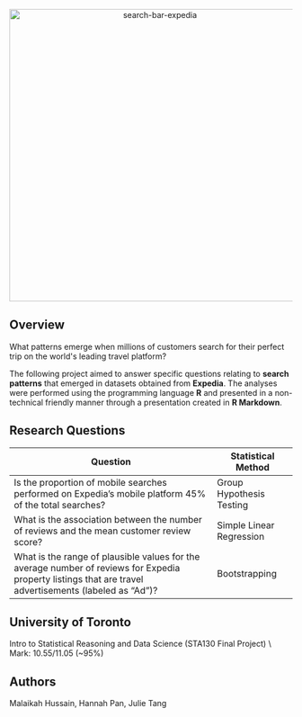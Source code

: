 <p align="center">
<img width="520" alt="search-bar-expedia" src="https://user-images.githubusercontent.com/95773832/211069179-b99cecc8-cdbe-4ad3-af18-e3fadd882e6e.png">
</p>

## Overview

What patterns emerge when millions of customers search for their perfect trip on the world's leading travel platform?

The following project aimed to answer specific questions relating to **search patterns** that emerged in datasets obtained from **Expedia**. 
The analyses were performed using the programming language **R** and presented in a non-technical friendly manner through a presentation created in **R Markdown**.

## Research Questions

| Question | Statistical Method |
| --- | --- |
| Is the proportion of mobile searches performed on Expedia’s mobile platform 45% of the total searches? | Group Hypothesis Testing |
| What is the association between the number of reviews and the mean customer review score? | Simple Linear Regression |
| What is the range of plausible values for the average number of reviews for Expedia property listings that are travel advertisements (labeled as “Ad”)? | Bootstrapping |

## University of Toronto          
Intro to Statistical Reasoning and Data Science (STA130 Final Project) \\
Mark: 10.55/11.05 (~95%)

## Authors
Malaikah Hussain, Hannah Pan, Julie Tang
